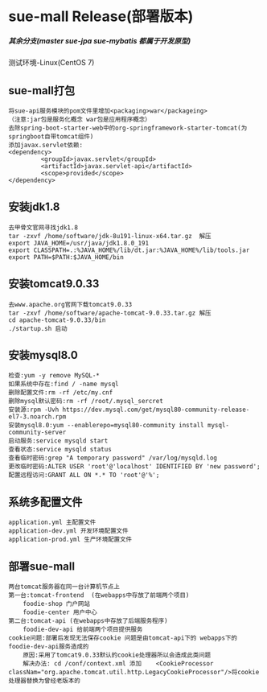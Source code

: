 # sue-mall Release(部署版本)
##### 其余分支(master sue-jpa sue-mybatis 都属于开发原型)
测试环境-Linux(CentOS 7)

## sue-mall打包
    将sue-api服务模块的pom文件里增加<packaging>war</packageing>
    （注意:jar包是服务化概念 war包是应用程序概念）
    去除spring-boot-starter-web中的org-springframework-starter-tomcat(为springboot自带tomcat组件)
    添加javax.servlet依赖:
    <dependency>
             <groupId>javax.servlet</groupId>
             <artifactId>javax.servlet-api</artifactId>
             <scope>provided</scope>
    </dependency>
## 安装jdk1.8
    去甲骨文官网寻找jdk1.8
    tar -zxvf /home/software/jdk-8u191-linux-x64.tar.gz  解压
    export JAVA_HOME=/usr/java/jdk1.8.0_191
    export CLASSPATH=.:%JAVA_HOME%/lib/dt.jar:%JAVA_HOME%/lib/tools.jar  
    export PATH=$PATH:$JAVA_HOME/bin
## 安装tomcat9.0.33
    去www.apache.org官网下载tomcat9.0.33
    tar -zxvf /home/software/apache-tomcat-9.0.33.tar.gz 解压
    cd apache-tomcat-9.0.33/bin
    ./startup.sh 启动
## 安装mysql8.0
    检查:yum -y remove MySQL-*
    如果系统中存在:find / -name mysql
    删除配置文件:rm -rf /etc/my.cnf
    删除mysql默认密码:rm -rf /root/.mysql_sercret
    安装源:rpm -Uvh https://dev.mysql.com/get/mysql80-community-release-el7-3.noarch.rpm
    安装mysql8.0:yum --enablerepo=mysql80-community install mysql-community-server
    启动服务:service mysqld start
    查看状态:service mysqld status
    查看临时密码:grep "A temporary password" /var/log/mysqld.log
    更改临时密码:ALTER USER 'root'@'localhost' IDENTIFIED BY 'new password';
    配置远程访问:GRANT ALL ON *.* TO 'root'@'%';
## 系统多配置文件
    application.yml 主配置文件
    application-dev.yml 开发环境配置文件
    application-prod.yml 生产环境配置文件 
## 部署sue-mall
    两台tomcat服务器在同一台计算机节点上
    第一台:tomcat-frontend  (在webapps中存放了前端两个项目)
        foodie-shop 门户网站
        foodie-center 用户中心
    第二台:tomcat-api (在webapps中存放了后端服务程序)
        foodie-dev-api 给前端两个项目提供服务
    cookie问题:部署后发现无法保存cookie 问题是由tomcat-api下的 webapps下的foodie-dev-api服务造成的
        原因:采用了tomcat9.0.33默认的cookie处理器所以会造成此类问题
        解决办法: cd /conf/context.xml 添加    <CookieProcessor classNam="org.apache.tomcat.util.http.LegacyCookieProcessor"/>将cookie处理器替换为曾经老版本的
   
